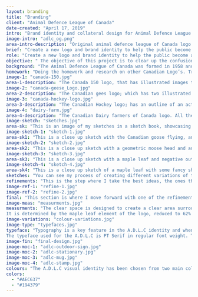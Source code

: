 ```yaml
---
layout: branding
title: "Branding"
client: "Animal Defence League of Canada"
date-created: "April 17, 2019"
intro: "Brand identity and collateral design for Animal Defence League of Canada, a non profit organization that is opposed to all forms of animal exploitation and cruelty. They value themselves on informing the public through their websites and news letters. Such a great organization deserved to have a logo that clearly represents what they stand for in a modern world."
image-intro: "adlc_og.png"
area-intro-description: "Original animal defence league of Canada logo. With a collage of animals to the left side and the words to the right side all surrounded by a brown and royal blue bordered box."
brief: "Create a new logo and brand identity to help the public become aware and get the knowledge they need."
role: "Create a new logo and brand identity to help the public become aware and get the knowledge they need."
objective: " The objective of this project is to clear up the confusion between other non profit animal protection organizations in Ottawa and help ADLC become more known nation wide. The objective is to create a new logo that will be a visual representation of the organization that clearly demonstrates the organizations values on animal safety."
background: "The Animal Defence League of Canada was formed in 1958 and is governed by a volunteer Board of Directors. Animal Defence League of Canada is a non profit organization that is opposed to all forms of animal exploitation and cruelty. They value themselves on informing the public about the oppression of animals and how to prevent or alleviate exploitation, cruelty and suffering. "
homework: "Doing the homework and research on other Canadian Logo’s. Trying to capture the Canadian aspect that others have done so well. Clearly representing and organization and encapsulating a Canadian feeling."
image-1: "canada-150.jpg"
area-1-description: "The Canada 150 logo, that has illustrated images that identify with Canada and Ontario. Beaver, hockey, parliament all inside a Canadian maple leaf. With the dates of Canada 1867-2017 below and Canada 150 below that. All red "
image-2: "canada-geese_Logo.jpg"
area-2-description: "The Canadian gees logo; which has two illustrated geese flying with monochromatic blue, inside a circle. Below is the Canadian Geese word mark in red."
image-3: "canada-hockey-logo.jpg"
area-3-description: "The Canadian Hockey logo; has an outline of an active hockey player dividing the Canadian maple leaf in two colours, a red and a black. Canada word mark below in red."
image-4: "dairy-farm.jpg"
area-4-description: "The Canadian Dairy farmers of Canada logo. All the words are in a blew box both english and friend, at the top of the box it looks like a farm land, with a cow walking the top of the box with the maple leaf outline inside the cow."
image-sketch: "sketches.jpg"
area-sk: "This is an image of my sketches in a sketch book, showcasing all the variations I did for the new logo design "
image-sketch-1: "sketch-1.jpg"
area-sk1: "This is a close up sketch with the Canadian goose flying, and the wing is taking the shape of the maple leaf"
image-sketch-2: "sketch-2.jpg"
area-sk2: "This is a close up sketch with a geometric moose head and antlers, holding the maple leaf in his antlers."
image-sketch-3: "sketch-3.jpg"
area-sk3: "This is a close up sketch with a maple leaf and negative outlines of flying geese inside the maple leaf."
image-sketch-4: "sketch-4.jpg"
area-sk4: "This is a close up sketch of a maple leaf with some fancy shapes creating a banner over top, with the animal defence league of Canada initials inside the banner."
sketches: "You can see my process of creating different variations of the logos. Never stopping at just idea number 1, but filling pages on pages of different ideas to get those magic ones you can't get from just going with your first idea. "
refinements: "This is the step where I take the best ideas, the ones that jump out of the page. Being unique and speaking to the values of the organization. Brining them into illustrator, and creating the cleaner versions of the sketches. Making sure they are accurate to the sketches but also making them symmetrical if needed, and making them vectorized art."
image-ref-1: "refine-1.jpg"
image-ref-2: "refine-2.jpg"
final: "This section is where I move forward with one of the refinements, and make all the small and important refinements. Making sure the space between the goose and the leaf are perfectly even throughout the curve, that every aspect of the logo is smooth. Finding the spacing for the words to the logo, and showcasing the vertical and horizontal versions. I also add colors to the logo."
image-meas: "measurments.jpg"
measurments: "The clear space is designed to create a clear area surrounding the logo. Ensuring that other elements do not enter this zone.
It is determined by the maple leaf element of the logo, reduced to 62% of its original size. The examples show the relevant clear space with both the word mark and solo versions of the logo."
image-variations: "colour-variations.jpg"
image-type: "typefaces.jpg"
typeface: "Typography is a key feature in the A.D.L.C identity and when used correctly allows the brand to communicate in a simple yet effective way.
The typeface used for the A.D.L.C is PT Serif in regular font weight. This font is used for both the word mark in the logo and for documentation. In documentation this font will be used for both body text and for headings. "
image-fin: "final-design.jpg"
image-moc-1: "adlc-outdoor-sign.jpg"
image-moc-2: "adlc-stationary.jpg"
image-moc-3: "adlc-mug.jpg"
image-moc-4: "adlc-stamp.jpg"
colours: "The A.D.L.C visual identity has been chosen from two main colours - blue and green. They are used to express earth tones and embody the feeling of nature. This gives the brand a new identity and fresh start while emphasizing the organization qualities."
colors:
  - "#AEC637"
  - "#194379"
---
```

